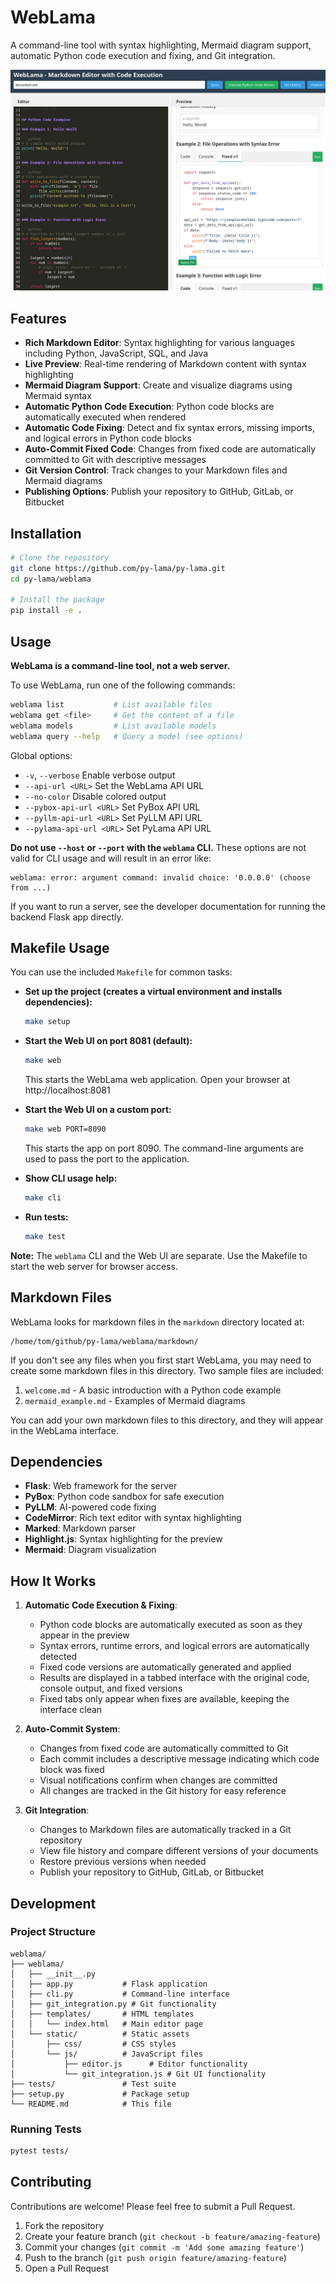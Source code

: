 # WebLama

A command-line tool with syntax highlighting, Mermaid diagram support, automatic Python code execution and fixing, and Git integration.

![WebLama.png](weblama.png)

## Features

- **Rich Markdown Editor**: Syntax highlighting for various languages including Python, JavaScript, SQL, and Java
- **Live Preview**: Real-time rendering of Markdown content with syntax highlighting
- **Mermaid Diagram Support**: Create and visualize diagrams using Mermaid syntax
- **Automatic Python Code Execution**: Python code blocks are automatically executed when rendered
- **Automatic Code Fixing**: Detect and fix syntax errors, missing imports, and logical errors in Python code blocks
- **Auto-Commit Fixed Code**: Changes from fixed code are automatically committed to Git with descriptive messages
- **Git Version Control**: Track changes to your Markdown files and Mermaid diagrams
- **Publishing Options**: Publish your repository to GitHub, GitLab, or Bitbucket

## Installation

```bash
# Clone the repository
git clone https://github.com/py-lama/py-lama.git
cd py-lama/weblama

# Install the package
pip install -e .
```

## Usage

**WebLama is a command-line tool, not a web server.**

To use WebLama, run one of the following commands:

```bash
weblama list           # List available files
weblama get <file>     # Get the content of a file
weblama models         # List available models
weblama query --help   # Query a model (see options)
```

Global options:
- `-v`, `--verbose`         Enable verbose output
- `--api-url <URL>`         Set the WebLama API URL
- `--no-color`              Disable colored output
- `--pybox-api-url <URL>`   Set PyBox API URL
- `--pyllm-api-url <URL>`   Set PyLLM API URL
- `--pylama-api-url <URL>`  Set PyLama API URL

**Do not use `--host` or `--port` with the `weblama` CLI.**
These options are not valid for CLI usage and will result in an error like:

```
weblama: error: argument command: invalid choice: '0.0.0.0' (choose from ...)
```

If you want to run a server, see the developer documentation for running the backend Flask app directly.

## Makefile Usage

You can use the included `Makefile` for common tasks:

- **Set up the project (creates a virtual environment and installs dependencies):**
  ```bash
  make setup
  ```

- **Start the Web UI on port 8081 (default):**
  ```bash
  make web
  ```
  This starts the WebLama web application. Open your browser at http://localhost:8081

- **Start the Web UI on a custom port:**
  ```bash
  make web PORT=8090
  ```
  This starts the app on port 8090. The command-line arguments are used to pass the port to the application.

- **Show CLI usage help:**
  ```bash
  make cli
  ```

- **Run tests:**
  ```bash
  make test
  ```

**Note:** The `weblama` CLI and the Web UI are separate. Use the Makefile to start the web server for browser access.

## Markdown Files

WebLama looks for markdown files in the `markdown` directory located at:

```
/home/tom/github/py-lama/weblama/markdown/
```

If you don't see any files when you first start WebLama, you may need to create some markdown files in this directory. Two sample files are included:

1. `welcome.md` - A basic introduction with a Python code example
2. `mermaid_example.md` - Examples of Mermaid diagrams

You can add your own markdown files to this directory, and they will appear in the WebLama interface.

## Dependencies

- **Flask**: Web framework for the server
- **PyBox**: Python code sandbox for safe execution
- **PyLLM**: AI-powered code fixing
- **CodeMirror**: Rich text editor with syntax highlighting
- **Marked**: Markdown parser
- **Highlight.js**: Syntax highlighting for the preview
- **Mermaid**: Diagram visualization

## How It Works

1. **Automatic Code Execution & Fixing**:
   - Python code blocks are automatically executed as soon as they appear in the preview
   - Syntax errors, runtime errors, and logical errors are automatically detected
   - Fixed code versions are automatically generated and applied
   - Results are displayed in a tabbed interface with the original code, console output, and fixed versions
   - Fixed tabs only appear when fixes are available, keeping the interface clean

2. **Auto-Commit System**:
   - Changes from fixed code are automatically committed to Git
   - Each commit includes a descriptive message indicating which code block was fixed
   - Visual notifications confirm when changes are committed
   - All changes are tracked in the Git history for easy reference

3. **Git Integration**:
   - Changes to Markdown files are automatically tracked in a Git repository
   - View file history and compare different versions of your documents
   - Restore previous versions when needed
   - Publish your repository to GitHub, GitLab, or Bitbucket

## Development

### Project Structure

```
weblama/
├── weblama/
│   ├── __init__.py
│   ├── app.py           # Flask application
│   ├── cli.py           # Command-line interface
│   ├── git_integration.py # Git functionality
│   ├── templates/       # HTML templates
│   │   └── index.html   # Main editor page
│   └── static/          # Static assets
│       ├── css/         # CSS styles
│       └── js/          # JavaScript files
│           ├── editor.js      # Editor functionality
│           └── git_integration.js # Git UI functionality
├── tests/               # Test suite
├── setup.py             # Package setup
└── README.md            # This file
```

### Running Tests

```bash
pytest tests/
```

## Contributing

Contributions are welcome! Please feel free to submit a Pull Request.

1. Fork the repository
2. Create your feature branch (`git checkout -b feature/amazing-feature`)
3. Commit your changes (`git commit -m 'Add some amazing feature'`)
4. Push to the branch (`git push origin feature/amazing-feature`)
5. Open a Pull Request
